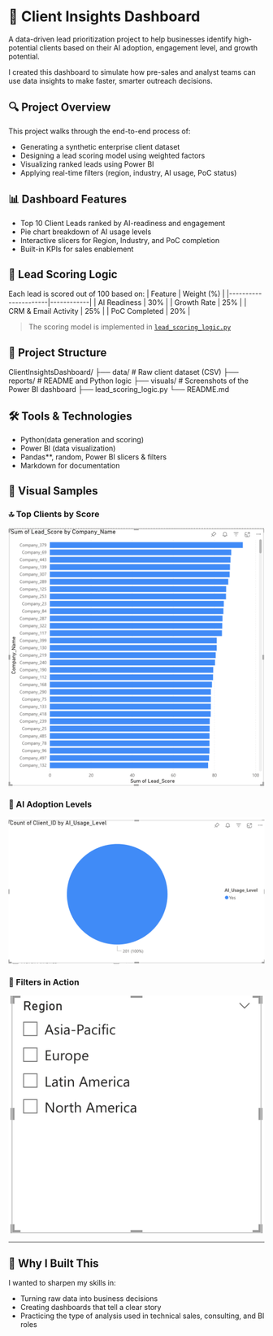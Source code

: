 # 🧠 Client Insights Dashboard

A data-driven lead prioritization project to help businesses identify high-potential clients based on their AI adoption, engagement level, and growth potential.

I created this dashboard to simulate how pre-sales and analyst teams can use data insights to make faster, smarter outreach decisions.



## 🔍 Project Overview

This project walks through the end-to-end process of:
- Generating a synthetic enterprise client dataset
- Designing a lead scoring model using weighted factors
- Visualizing ranked leads using Power BI
- Applying real-time filters (region, industry, AI usage, PoC status)



## 📊 Dashboard Features

- Top 10 Client Leads ranked by AI-readiness and engagement
- Pie chart breakdown of AI usage levels
- Interactive slicers for Region, Industry, and PoC completion
- Built-in KPIs for sales enablement



## 🧮 Lead Scoring Logic

Each lead is scored out of 100 based on:
| Feature              | Weight (%) |
|----------------------|------------|
| AI Readiness         | 30%        |
| Growth Rate          | 25%        |
| CRM & Email Activity | 25%        |
| PoC Completed        | 20%        |

> The scoring model is implemented in [`lead_scoring_logic.py`](lead_scoring_logic.py)



## 📁 Project Structure
ClientInsightsDashboard/
├── data/ # Raw client dataset (CSV)
├── reports/ # README and Python logic
├── visuals/ # Screenshots of the Power BI dashboard
├── lead_scoring_logic.py
└── README.md


## 🛠 Tools & Technologies

- Python(data generation and scoring)
- Power BI (data visualization)
- Pandas**, random, Power BI slicers & filters
- Markdown for documentation



## 📸 Visual Samples

### 🔝 Top Clients by Score
![Top Clients](visuals/top_clients_bar_chart.png)

### 🧠 AI Adoption Levels
![AI Pie Chart](visuals/ai_usage_pie_chart.png)

### 🧭 Filters in Action
![Filters](visuals/dashboard_with_filters.png)

---

## 🚀 Why I Built This

I wanted to sharpen my skills in:
- Turning raw data into business decisions
- Creating dashboards that tell a clear story
- Practicing the type of analysis used in technical sales, consulting, and BI roles



